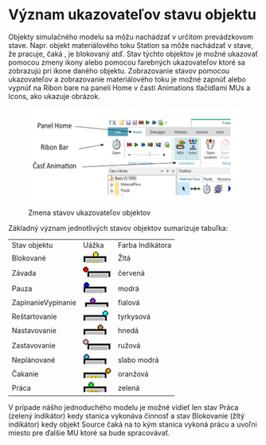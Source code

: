 # Význam ukazovateľov stavu objektu

Objekty simulačného modelu sa môžu nachádzať v určitom prevádzkovom stave. Napr. objekt materiálového toku Station sa môže nachádzať v stave, že pracuje, čaká , je blokovaný atď. Stav týchto objektov je možné ukazovať pomocou zmeny ikony alebo pomocou farebných ukazovateľov ktoré sa zobrazujú pri ikone daného objektu. Zobrazovanie stavov pomocou ukazovateľov a zobrazovanie materiálového toku je možné zapnúť alebo vypnúť na Ribon bare na paneli Home v časti Animations tlačidlami MUs a Icons, ako ukazuje obrázok.

<figure><img src="../.gitbook/assets/ukazovatele_objektu.png" alt=""><figcaption><p>Zmena stavov ukazovateľov objektov</p></figcaption></figure>

Základný význam jednotlivých stavov objektov sumarizuje tabuľka:

|                    |                                                                          |                  |
| ------------------ | ------------------------------------------------------------------------ | ---------------- |
| Stav objektu       | Uážka                                                                    | Farba Indikátora |
| Blokované          | <img src="../.gitbook/assets/image (6).png" alt="" data-size="original"> | Žltá             |
| Závada             | ![](../.gitbook/assets/image.png)                                        | červená          |
| Pauza              | ![](<../.gitbook/assets/image (8).png>)                                  | modrá            |
| ZapínanieVypínanie | ![](<../.gitbook/assets/image (1).png>)                                  | fialová          |
| Reštartovanie      | ![](<../.gitbook/assets/image (10).png>)                                 | tyrkysová        |
| Nastavovanie       | ![](<../.gitbook/assets/image (7).png>)                                  | hnedá            |
| Zastavovanie       | ![](<../.gitbook/assets/image (4).png>)                                  | ružová           |
| Neplánované        | ![](<../.gitbook/assets/image (5).png>)                                  | slabo modrá      |
| Čakanie            | ![](<../.gitbook/assets/image (2).png>)                                  | oranžová         |
| Práca              | ![](<../.gitbook/assets/image (9).png>)                                  | zelená           |

V prípade nášho jednoduchého modelu je možné vidieť len stav Práca (zelený indikátor) kedy stanica vykonáva činnosť a stav Blokovanie (žltý indikátor) kedy objekt Source čaká na to kým stanica vykoná prácu a uvoľni miesto pre ďalšie MU ktoré sa bude spracovávať.

